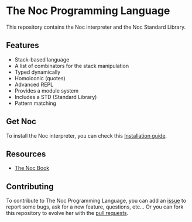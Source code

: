 # The Noc Programming Language

This repository contains the Noc interpreter and the Noc Standard Library.

## Features
- Stack-based language
- A list of combinators for the stack manipulation
- Typed dynamically
- Homoiconic (quotes)
- Advanced REPL
- Provides a module system
- Includes a STD (Standard Library)
- Pattern matching

## Get Noc

To install the Noc interpreter, you can check this [Installation guide](https://github.com/mortim/noc/wiki/Installation).

## Resources
- [The Noc Book](https://github.com/mortim/noc/wiki)

## Contributing
To contribute to The Noc Programming Language, you can add an [issue](https://github.com/mortim/noc/issues/) to report some bugs, ask for a new feature, questions, etc... Or you can fork this repository to evolve her with the [pull requests](https://github.com/mortim/noc/pulls).